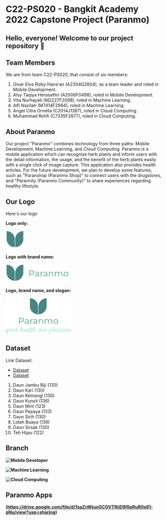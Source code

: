 # C22-PS020 - Bangkit Academy 2022 Capstone Project (Paranmo)

## Hello, everyone! Welcome to our project repository 👋

## Team Members
We are from team C22-PS020, that consist of six members:
1. Givar Elva Rizky Hana'an (A2304G2604), as a team leader and roled in Mobile Development.
2. Alsy Taqiya Herasafitri (A2006F0498), roled in Mobile Development.
3. Vita Nurhayati (M2227F2098), roled in Machine Learning.
4. Alfi Nazilah (M7414F2984), roled in Machine Learning.
5. Angel Citra Ornella (C2014J1387), roled in Cloud Computing.
6. Muhammad Rohfi (C7335F2877), roled in Cloud Computing.

## About Paranmo
Our project "Paranmo" combines technology from three paths: Mobile Development, Machine Learning, and Cloud Computing. Paranmo is a mobile application which can recognize herb plants and inform users with the detail information, the usage, and the benefit of the herb plants easily with a single click of image capture. This application also provides health articles. For the future development, we plan to develop some features, such as "Paranshop (Paranmo Shop)" to connect users with the drugstores, and "Parannity (Paranmo Community)" to share experiences regarding healthy lifestyle.

## Our Logo
Here's our logo

**Logo only:**

![Logo-only Paranmo](https://github.com/yuraiki9737/Paranmo/blob/main/Logo%201.png?raw=true)

**Logo with brand name:**

![Logo and Paranmo brandname](https://github.com/yuraiki9737/Paranmo/blob/main/Logo%202.png?raw=true)

**Logo, brand name, and slogan:**

 ![Logo, brandname and Paranmo slogan](https://github.com/yuraiki9737/Paranmo/blob/main/Logo%203.png?raw=true)
 
## Dataset
Link Dataset: 
- [Dataset](https://www.kaggle.com/datasets/anefiamutiaraatha/dataset-tanaman-herbal)
- [Dataset](https://drive.google.com/drive/folders/1sKbjP0QpJkjEVmW8y695nc3_nrZ-YF44)

1. Daun Jambu Biji (130)
2. Daun Kari (130)
3. Daun Kemangi (130)
4. Daun Kunyit (136)
5. Daun Mint (123)
6. Daun Pepaya (133)
7. Daun Sirih (130)
8. Lidah Buaya (136)
9. Daun Sirsak (130)
10. Teh Hijau (122)

## Branch
 
**![Mobile Developer](https://github.com/yuraiki9737/Mobile-Paranmo/tree/master)**
 
**![Machine Learning](https://github.com/alfigrace/capstone/tree/machine-learning)**
 
**![Cloud Computing](https://github.com/rohfi/api_paranmo)**

## Paranmo Apps

**(https://drive.google.com/file/d/1saZnWjueGCGVTRijD9ISpRuR0s61-pNu/view?usp=sharing)**





